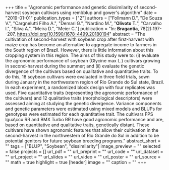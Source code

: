 +++
title = "Agronomic performance and genetic dissimilarity of second-harvest soybean cultivars using reml/blup and gower's algorithm"
date = "2019-01-01"
publication_types = ["2"]
authors = ["Follmann D.", "De Souza V.", "Cargnelutti Filho A.", "Demari G.", "Nardino M.", "**Olivoto T.**", "Carvalho I.", "Silva A.", "Meira D.", "Meier C."]
publication = "In: **Bragantia**, 78(2):197--207, https://doi.org/10.1590/1678-4499.20180194"
abstract = "The cultivation of second-harvest with soybean crop after first-harvest with maize crop has become an alternative to aggregate income to farmers in the South region of Brazil. However, there is little information about this cropping system in this region. The aims of this study were to: (i) evaluate the agronomic performance of soybean (Glycine max L.) cultivars growing in second-harvest during the summer; and (ii) evaluate the genetic divergence of the cultivars based on qualitative and quantitative traits. To do this, 18 soybean cultivars were evaluated in three field trials, sown during January in the northwestern region of Rio Grande do Sul state, Brazil. In each experiment, a randomized block design with four replicates was used. Five quantitative traits (representing the agronomic performance of the cultivars) and 12 qualitative traits (morphological descriptors) were assessed aiming at studying the genetic divergence. Variance components and genetic parameters were estimated using mixed models and BLUPs for genotypes were estimated for each quantitative trait. The cultivars FPS Igua\\ccu RR and BMX Turbo RR have good agronomic performance and are, based on quantitative and qualitative traits, genetically distant. These cultivars have shown agronomic features that allow their cultivation in the second-harvest in the northwestern of Rio Grande do Sul in addition to be potential genitors for future soybean breeding programs."
abstract_short = ""
tags = ["BLUP", "Soybean", "dissimilarity"]
image_preview = ""
selected = false
projects = []
url_pdf = ""
url_preprint = ""
url_code = ""
url_dataset = ""
url_project = ""
url_slides = ""
url_video = ""
url_poster = ""
url_source = ""
math = true
highlight = true
[header]
image = ""
caption = ""
+++
